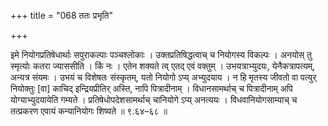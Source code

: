 +++
title = "068 ततः प्रभृति"

+++

इमे नियोगप्रतिषेधार्थाः सपुराकल्पाः पञ्चश्लोकाः । उक्तप्रतिषिद्धत्वाच् च नियोगस्य विकल्पः । अनयोस् तु स्मृत्योः कतरा ज्याससीति । किं नः । एतेन शक्यते त्व् एतद् एवं वक्तुम् । उभयत्राभ्युदयः, येनैकत्रापत्यम्, अन्यत्र संयमः । उभयं च विशेषतः संस्कृतम्, यतो नियोगो ऽप्य् अभ्युदयाय । न हि मृतस्य जीवतो वा पत्युर् नियोक्तुः [वा] काचिद् इन्द्रियप्रीतिर् अस्ति, नापि पित्रादीनाम् । विधानसामर्थाच् च पित्रादीनाम् अपि योग्याभ्युदयायेति गम्यते । प्रतिषेधोपदेशसामर्थाच् चानियोगे ऽप्य् अनत्ययः । विधवानियोगसाम्याच् च तत्प्रकरण एवायं कन्यानियोगः शिष्यते ॥ ९.६४–६८ ॥